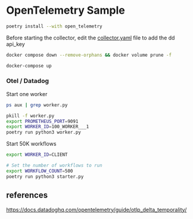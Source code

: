 # OpenTelemetry Sample


``` bash
poetry install --with open_telemetry
```

Before starting the collector, edit the [collector.yaml](collector%2Fcollector.yaml) file to add the dd api_key


```bash
docker compose down --remove-orphans && docker volume prune -f

docker-compose up 

```

### Otel / Datadog




Start one worker

``` bash
ps aux | grep worker.py

pkill -f worker.py
export PROMETHEUS_PORT=9091
export WORKER_ID=100_WORKER___1 
poetry run python3 worker.py
```



Start 50K workflows

``` bash
export WORKER_ID=CLIENT

# Set the number of workflows to run
export WORKFLOW_COUNT=500
poetry run python3 starter.py
```


## references
https://docs.datadoghq.com/opentelemetry/guide/otlp_delta_temporality/


